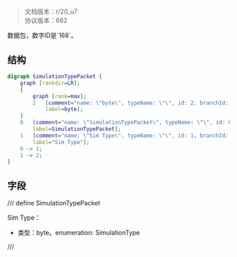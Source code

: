 # <!-- md:samp SimulationTypePacket -->

> 文档版本：r/20_u7<br/>协议版本：662

<!-- md:samp SimulationTypePacket -->数据包，数字ID是`168`。

## 结构

```dot
digraph SimulationTypePacket {
	graph [rankdir=LR];
	{
		graph [rank=max];
		2	[comment="name: \"byte\", typeName: \"\", id: 2, branchId: 0, recurseId: -1, attributes: 512, notes: \"\"",
			label=byte];
	}
	0	[comment="name: \"SimulationTypePacket\", typeName: \"\", id: 0, branchId: 168, recurseId: -1, attributes: 0, notes: \"\"",
		label=SimulationTypePacket];
	1	[comment="name: \"Sim Type\", typeName: \"\", id: 1, branchId: 0, recurseId: -1, attributes: 0, notes: \"enumeration: SimulationType\"",
		label="Sim Type"];
	0 -> 1;
	1 -> 2;
}

```

## 字段

/// define
SimulationTypePacket

Sim Type：<!-- md:samp byte -->

- 类型：byte。enumeration: SimulationType


///
